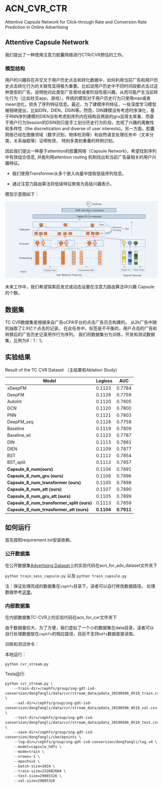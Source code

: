 # ACN_CVR_CTR
Attentive Capsule Network for Click-through Rate and Conversion Rate Prediction in Online Advertising
## Attentive Capsule Network 

我们提出了一种使用注意力胶囊网络进行CTR/CVR预估的工作。

### 模型结构

用户的兴趣存在并交叉于用户历史点击和转化数据中，如何利用当前广告和用户历史点击转化行为的关联性显得极为重要。比如说用户历史中不同时间段都点击过这种类型的广告，说明他对此类型广告曾经或者阶段性感兴趣，从而可能产生当前转化行为（比如社交app，游戏）。传统的模型对于用户历史行为只使用max或者mean池化，损失了序列特征信息。最近，为了建模序列特征，一些深度学习模型被相继提出，比如DIN，DIEN，DSIN等。然而，DIN建模没有考虑时序演化，基于RNN序列建模的DIEN没有考虑到序列内在结构且两层的gru显得太笨重，而基于用户行为Session的DSIN则只是手工划分历史行为阶段，忽视了兴趣的离散性和多样性（the discretization and diverse of user interests)。另一方面，胶囊网络已经在图像领域（数字识别，物体检测等）和自然语言处理任务中（文本分类，关系抽取等）证明有效， 特别多类别重叠的样例识别。

因此我们提出一种基于attention的胶囊网络（Capsule Network)，希望找到序列中有效组合信息, 并能利用attention routing 机制找出和当前广告最相关的用户兴趣特征。

* 我们使用Transformer从多个嵌入向量中提取低级序列信息。

* 通过注意力路由算法将低级特征聚类为高级兴趣表示。

模型示意图如下：

![model](model.png)

未来工作中，我们希望探索启发式或动态设置在注意力路由算法中兴趣 Capsule 的个数。

## 数据集

TC CVR数据集是根据来自广告oCPA平台的点击广告日志构建的。 从2k广告中随机抽取了2.9亿个点击的记录。 在此任务中，标签是不平衡的，用户点击的广告和转换后的广告历史记录用作行为序列。 我们将数据集分为训练，开发和测试数据集，比例为8：1：1。

## 实验结果

Result of the TC CVR Dataset （主结果和Ablation Study)

| Model                                      | Logloss    | AUC        |
| ------------------------------------------ | ---------- | ---------- |
| xDeepFM                                    | 0.1123     | 0.7784     |
| DeepFM                                     | 0.1126     | 0.7759     |
| AutoInt                                    | 0.1120     | 0.7805     |
| DCN                                        | 0.1120     | 0.7800     |
| PNN                                        | 0.1121     | 0.7803     |
| DeepFM_seq                                 | 0.1128     | 0.7758     |
| Baseline                                   | 0.1119     | 0.7809     |
| Baseline_wl                                | 0.1123     | 0.7787     |
| DIN                                        | 0.1113     | 0.7861     |
| DIEN                                       | 0.1109     | 0.7877     |
| BST                                        | 0.1112     | 0.7854     |
| BST_split                                  | 0.1113     | 0.7857     |
| **Capsule_8_num(ours)**                    | 0.1106     | 0.7891     |
| **Capsule_8_num_gru (ours)**               | 0.1106     | 0.7896     |
| **Capsule_8_num_transformer   (ours)**     | 0.1105     | 0.7898     |
| **Capsule_8_num_att (ours)**               | 0.1107     | 0.7890     |
| **Capsule_8_num_gru_att (ours)**           | 0.1105     | 0.7899     |
| **Capsule_8_num_transformer_split (ours)** | 0.1113     | 0.7859     |
| **Capsule_8_num_trnasformer_att  (ours)**  | **0.1104** | **0.7911** |

## 如何运行

首先按照requirement.txt安装依赖。

### 公开数据集

在公开数据集[Advertising Dataset](https://tianchi.aliyun.com/dataset/dataDetail?dataId=56)上的实验代码在acn_for_adv_dataset文件夹下

`python train_sess_capsule.py`  以及 `python train_capsule.py`

注：保证处理完成的数据集在`cephfs`目录下，读者可以自行修改数据路径。 处理数据参考[这里](<https://github.com/shenweichen/DSIN>)。

### 内部数据集

在内部数据集TC-CVR上的实验代码在acn_for_cvr文件夹下

由于数据量较大，为了方便，我们虚拟了一个小的数据集在data目录，读者可以自行处理数据放在`cephfs`的相应路径，目前不支持`hdfs`数据直接读取。

训练和测试命令：

本地运行：

```shell
python cvr_stream.py
```

Tesla运行:

```shell
python cvr_stream.py \
	--train-dir=/cephfs/group/sng-gdt-isd-conversion/dongfangli/data/cvr/stream_data/pdata_20190506_0510_train.csv \
	--val-dir=/cephfs/group/sng-gdt-isd-	conversion/dongfangli/data/cvr/stream_data/pdata_20190506_0510_val.csv \
	--test-dir=/cephfs/group/sng-gdt-isd-conversion/dongfangli/data/cvr/stream_data/pdata_20190506_0510_test.csv \
	--save-dir=/cephfs/group/sng-gdt-isd-conversion/dongfangli/checkpoints \
	--log-dir=/cephfs/group/sng-gdt-isd-conversion/dongfangli/log_v4 \
	--model=capsule_hdfs \
	--mode=train \
	--nrows=-1 \
	--epochs=5 \
	--batch-size=1024 \
	--train-size=232682604 \
	--test-size=29085326 \
	--val-size=29085326 
```
